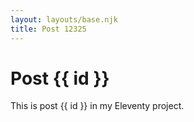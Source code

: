 ```yaml
---
layout: layouts/base.njk
title: Post 12325
---
```


# Post {{ id }}

This is post {{ id }} in my Eleventy project.
